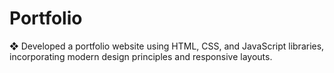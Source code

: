 # Portfolio
❖ Developed a portfolio website using HTML, CSS, and JavaScript libraries, incorporating modern   design principles and responsive layouts.
